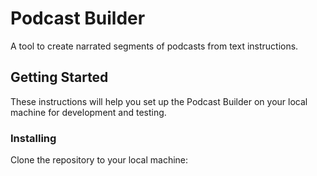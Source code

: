 # Podcast Builder

A tool to create narrated segments of podcasts from text instructions.

## Getting Started

These instructions will help you set up the Podcast Builder on your local machine for development and testing.

### Installing

Clone the repository to your local machine:
